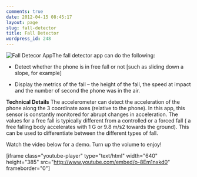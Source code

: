 ```yaml
---
comments: true
date: 2012-04-15 08:45:17
layout: page
slug: fall-detector
title: Fall Detector
wordpress_id: 248
---
```


![Fall Detecor App](http://new.multunus.com/wordpress/wp-content/gallery/utilities-mobile/fall_detecor_app.png)The fall detector app can do the following:



	
  * Detect whether the phone is in free fall or not [such as sliding down a slope, for example]

	
  * Display the metrics of the fall – the height of the fall, the speed at impact and the number of second the phone was in the air.


**Technical Details**
The accelerometer can detect the acceleration of the phone along the 3 coordinate axes (relative to the phone). In this app, this sensor is constantly monitored for abrupt changes in acceleration.
The values for a free fall is typically different from a controlled or a forced fall ( a free falling body accelerates with 1 G or 9.8 m/s2 towards the ground). This can be used to differentiate between the different types of fall.

Watch the video below for a demo. Turn up the volume to enjoy!

[iframe class="youtube-player" type="text/html" width="640" height="385" src="http://www.youtube.com/embed/o-8Em1nxkd0" frameborder="0"] 

